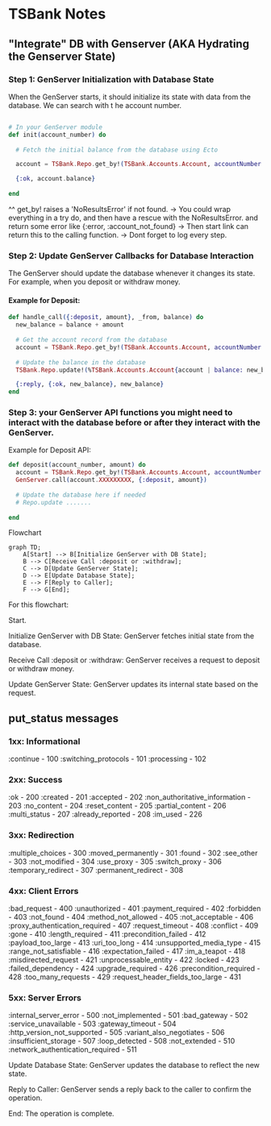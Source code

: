 # TSBank Notes
## "Integrate" DB with Genserver (AKA Hydrating the Genserver State)

### Step 1: GenServer Initialization with Database State
When the GenServer starts, it should initialize its state with data from the database. We can search with t he account number.

```elixir

# In your GenServer module
def init(account_number) do
  
  # Fetch the initial balance from the database using Ecto

  account = TSBank.Repo.get_by!(TSBank.Accounts.Account, accountNumber: XXXXXXXXXX)

  {:ok, account.balance}
	
end
```

^^ get_by! raises a 'NoResultsError' if not found.
-> You could wrap everything in a try do, and then have a rescue with the NoResultsError. and return some error like {:error, :account_not_found}
-> Then start link can return this to the calling function.
-> Dont forget to log every step.


### Step 2: Update GenServer Callbacks for Database Interaction
The GenServer should update the database whenever it changes its state. For example, when you deposit or withdraw money.

#### Example for Deposit:
```elixir
def handle_call({:deposit, amount}, _from, balance) do
  new_balance = balance + amount
  
  # Get the account record from the database
  account = TSBank.Repo.get_by!(TSBank.Accounts.Account, accountNumber: "your_account_number_here")
  
  # Update the balance in the database
  TSBank.Repo.update!(%TSBank.Accounts.Account{account | balance: new_balance})

  {:reply, {:ok, new_balance}, new_balance}
end
```

### Step 3: your GenServer API functions you might need to interact with the database before or after they interact with the GenServer.

Example for Deposit API:
```elixir
def deposit(account_number, amount) do
  account = TSBank.Repo.get_by!(TSBank.Accounts.Account, accountNumber: account_number)
  GenServer.call(account.XXXXXXXXX, {:deposit, amount})
  
  # Update the database here if needed
  # Repo.update .......
  
end
```

Flowchart
```mermaid
graph TD;
    A[Start] --> B[Initialize GenServer with DB State];
    B --> C[Receive Call :deposit or :withdraw];
    C --> D[Update GenServer State];
    D --> E[Update Database State];
    E --> F[Reply to Caller];
    F --> G[End];
```

For this flowchart:

Start.

Initialize GenServer with DB State: GenServer fetches initial state from the database.

Receive Call :deposit or :withdraw: GenServer receives a request to deposit or withdraw money.

Update GenServer State: GenServer updates its internal state based on the request.




## put_status messages

### 1xx: Informational
:continue - 100
:switching_protocols - 101
:processing - 102

### 2xx: Success
:ok - 200
:created - 201
:accepted - 202
:non_authoritative_information - 203
:no_content - 204
:reset_content - 205
:partial_content - 206
:multi_status - 207
:already_reported - 208
:im_used - 226

### 3xx: Redirection
:multiple_choices - 300
:moved_permanently - 301
:found - 302
:see_other - 303
:not_modified - 304
:use_proxy - 305
:switch_proxy - 306
:temporary_redirect - 307
:permanent_redirect - 308

### 4xx: Client Errors
:bad_request - 400
:unauthorized - 401
:payment_required - 402
:forbidden - 403
:not_found - 404
:method_not_allowed - 405
:not_acceptable - 406
:proxy_authentication_required - 407
:request_timeout - 408
:conflict - 409
:gone - 410
:length_required - 411
:precondition_failed - 412
:payload_too_large - 413
:uri_too_long - 414
:unsupported_media_type - 415
:range_not_satisfiable - 416
:expectation_failed - 417
:im_a_teapot - 418
:misdirected_request - 421
:unprocessable_entity - 422
:locked - 423
:failed_dependency - 424
:upgrade_required - 426
:precondition_required - 428
:too_many_requests - 429
:request_header_fields_too_large - 431

### 5xx: Server Errors
:internal_server_error - 500
:not_implemented - 501
:bad_gateway - 502
:service_unavailable - 503
:gateway_timeout - 504
:http_version_not_supported - 505
:variant_also_negotiates - 506
:insufficient_storage - 507
:loop_detected - 508
:not_extended - 510
:network_authentication_required - 511

Update Database State: GenServer updates the database to reflect the new state.

Reply to Caller: GenServer sends a reply back to the caller to confirm the operation.

End: The operation is complete.
